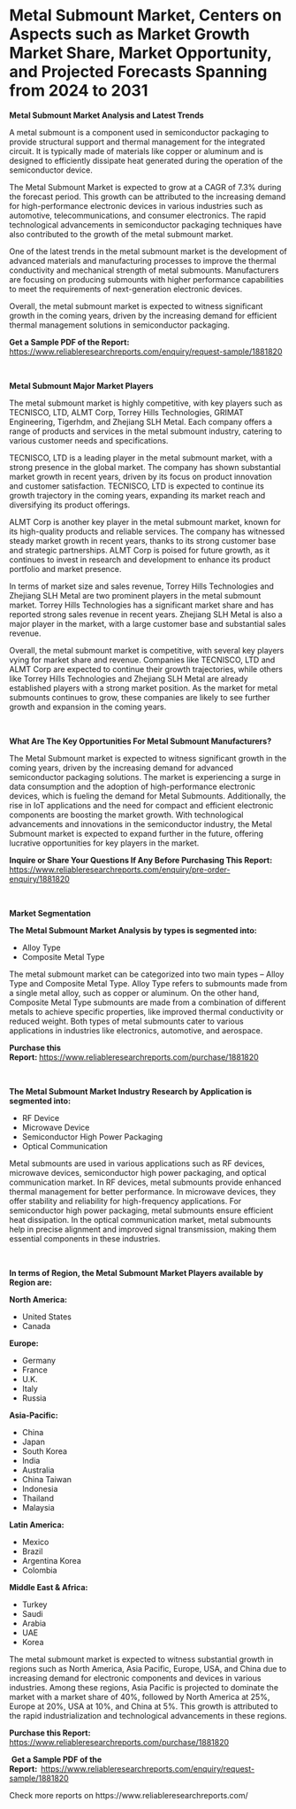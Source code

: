 <p><h1>Metal Submount Market, Centers on Aspects such as Market Growth Market Share, Market Opportunity, and Projected Forecasts Spanning from 2024 to 2031</h1></p><p><strong>Metal Submount Market Analysis and Latest Trends</strong></p>
<p><p>A metal submount is a component used in semiconductor packaging to provide structural support and thermal management for the integrated circuit. It is typically made of materials like copper or aluminum and is designed to efficiently dissipate heat generated during the operation of the semiconductor device.</p><p>The Metal Submount Market is expected to grow at a CAGR of 7.3% during the forecast period. This growth can be attributed to the increasing demand for high-performance electronic devices in various industries such as automotive, telecommunications, and consumer electronics. The rapid technological advancements in semiconductor packaging techniques have also contributed to the growth of the metal submount market.</p><p>One of the latest trends in the metal submount market is the development of advanced materials and manufacturing processes to improve the thermal conductivity and mechanical strength of metal submounts. Manufacturers are focusing on producing submounts with higher performance capabilities to meet the requirements of next-generation electronic devices.</p><p>Overall, the metal submount market is expected to witness significant growth in the coming years, driven by the increasing demand for efficient thermal management solutions in semiconductor packaging.</p></p>
<p><strong>Get a Sample PDF of the Report:&nbsp;</strong> <a href="https://www.reliableresearchreports.com/enquiry/request-sample/1881820">https://www.reliableresearchreports.com/enquiry/request-sample/1881820</a></p>
<p>&nbsp;</p>
<p><strong>Metal Submount Major Market Players</strong></p>
<p><p>The metal submount market is highly competitive, with key players such as TECNISCO, LTD, ALMT Corp, Torrey Hills Technologies, GRIMAT Engineering, Tigerhdm, and Zhejiang SLH Metal. Each company offers a range of products and services in the metal submount industry, catering to various customer needs and specifications.</p><p>TECNISCO, LTD is a leading player in the metal submount market, with a strong presence in the global market. The company has shown substantial market growth in recent years, driven by its focus on product innovation and customer satisfaction. TECNISCO, LTD is expected to continue its growth trajectory in the coming years, expanding its market reach and diversifying its product offerings.</p><p>ALMT Corp is another key player in the metal submount market, known for its high-quality products and reliable services. The company has witnessed steady market growth in recent years, thanks to its strong customer base and strategic partnerships. ALMT Corp is poised for future growth, as it continues to invest in research and development to enhance its product portfolio and market presence.</p><p>In terms of market size and sales revenue, Torrey Hills Technologies and Zhejiang SLH Metal are two prominent players in the metal submount market. Torrey Hills Technologies has a significant market share and has reported strong sales revenue in recent years. Zhejiang SLH Metal is also a major player in the market, with a large customer base and substantial sales revenue.</p><p>Overall, the metal submount market is competitive, with several key players vying for market share and revenue. Companies like TECNISCO, LTD and ALMT Corp are expected to continue their growth trajectories, while others like Torrey Hills Technologies and Zhejiang SLH Metal are already established players with a strong market position. As the market for metal submounts continues to grow, these companies are likely to see further growth and expansion in the coming years.</p></p>
<p>&nbsp;</p>
<p><strong>What Are The Key Opportunities For Metal Submount Manufacturers?</strong></p>
<p><p>The Metal Submount market is expected to witness significant growth in the coming years, driven by the increasing demand for advanced semiconductor packaging solutions. The market is experiencing a surge in data consumption and the adoption of high-performance electronic devices, which is fueling the demand for Metal Submounts. Additionally, the rise in IoT applications and the need for compact and efficient electronic components are boosting the market growth. With technological advancements and innovations in the semiconductor industry, the Metal Submount market is expected to expand further in the future, offering lucrative opportunities for key players in the market.</p></p>
<p><strong>Inquire or Share Your Questions If Any Before Purchasing This Report:</strong> <a href="https://www.reliableresearchreports.com/enquiry/pre-order-enquiry/1881820">https://www.reliableresearchreports.com/enquiry/pre-order-enquiry/1881820</a></p>
<p>&nbsp;</p>
<p><strong>Market Segmentation</strong></p>
<p><strong>The Metal Submount Market Analysis by types is segmented into:</strong></p>
<p><ul><li>Alloy Type</li><li>Composite Metal Type</li></ul></p>
<p><p>The metal submount market can be categorized into two main types – Alloy Type and Composite Metal Type. Alloy Type refers to submounts made from a single metal alloy, such as copper or aluminum. On the other hand, Composite Metal Type submounts are made from a combination of different metals to achieve specific properties, like improved thermal conductivity or reduced weight. Both types of metal submounts cater to various applications in industries like electronics, automotive, and aerospace.</p></p>
<p><strong>Purchase this Report:&nbsp;</strong><a href="https://www.reliableresearchreports.com/purchase/1881820">https://www.reliableresearchreports.com/purchase/1881820</a></p>
<p>&nbsp;</p>
<p><strong>The Metal Submount Market Industry Research by Application is segmented into:</strong></p>
<p><ul><li>RF Device</li><li>Microwave Device</li><li>Semiconductor High Power Packaging</li><li>Optical Communication</li></ul></p>
<p><p>Metal submounts are used in various applications such as RF devices, microwave devices, semiconductor high power packaging, and optical communication market. In RF devices, metal submounts provide enhanced thermal management for better performance. In microwave devices, they offer stability and reliability for high-frequency applications. For semiconductor high power packaging, metal submounts ensure efficient heat dissipation. In the optical communication market, metal submounts help in precise alignment and improved signal transmission, making them essential components in these industries.</p></p>
<p>&nbsp;</p>
<p><strong>In terms of Region, the Metal Submount Market Players available by Region are:</strong></p>
<p>
    <p> <strong> North America: </strong>
        <ul>
            <li>United States</li>
            <li>Canada</li>
        </ul>
        </p> 
    <p> <strong> Europe: </strong>
        <ul>
            <li>Germany</li>
            <li>France</li>
            <li>U.K.</li>
            <li>Italy</li>
            <li>Russia</li>
        </ul>
        </p> 
    <p> <strong> Asia-Pacific: </strong>
        <ul>
            <li>China</li>
            <li>Japan</li>
            <li>South Korea</li>
            <li>India</li>
            <li>Australia</li>
            <li>China Taiwan</li>
            <li>Indonesia</li>
            <li>Thailand</li>
            <li>Malaysia</li>
        </ul>
        </p> 
    <p> <strong> Latin America: </strong>
        <ul>
            <li>Mexico</li>
            <li>Brazil</li>
            <li>Argentina Korea</li>
            <li>Colombia</li>
        </ul>
        </p> 
    <p> <strong> Middle East & Africa: </strong>
        <ul>
            <li>Turkey</li>
            <li>Saudi</li>
            <li>Arabia</li>
            <li>UAE</li>
            <li>Korea</li>
        </ul>
    </p>
    </p>
<p><p>The metal submount market is expected to witness substantial growth in regions such as North America, Asia Pacific, Europe, USA, and China due to increasing demand for electronic components and devices in various industries. Among these regions, Asia Pacific is projected to dominate the market with a market share of 40%, followed by North America at 25%, Europe at 20%, USA at 10%, and China at 5%. This growth is attributed to the rapid industrialization and technological advancements in these regions.</p></p>
<p><strong>Purchase this Report: </strong><a href="https://www.reliableresearchreports.com/purchase/1881820">https://www.reliableresearchreports.com/purchase/1881820</a></p>
<p>&nbsp;<strong>Get a Sample PDF of the Report:&nbsp;&nbsp;</strong><a href="https://www.reliableresearchreports.com/enquiry/request-sample/1881820">https://www.reliableresearchreports.com/enquiry/request-sample/1881820</a></p>
<p><strong></strong></p>
<p>Check more reports on https://www.reliableresearchreports.com/</p>